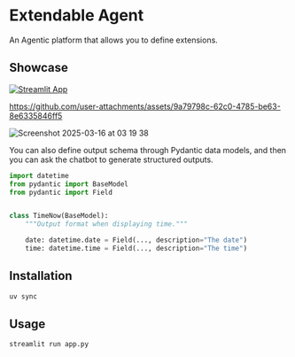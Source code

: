# Extendable Agent

An Agentic platform that allows you to define extensions.


## Showcase

[![Streamlit App](https://static.streamlit.io/badges/streamlit_badge_black_white.svg)](https://extendable-agent.streamlit.app/)

https://github.com/user-attachments/assets/9a79798c-62c0-4785-be63-8e6335846ff5

![Screenshot 2025-03-16 at 03 19 38](https://github.com/user-attachments/assets/e5100ee5-3c5d-4664-a921-0587c217d316)

You can also define output schema through Pydantic data models, and then you can ask the chatbot to generate structured outputs.
```python
import datetime
from pydantic import BaseModel
from pydantic import Field


class TimeNow(BaseModel):
    """Output format when displaying time."""

    date: datetime.date = Field(..., description="The date")
    time: datetime.time = Field(..., description="The time")
```


## Installation

```bash
uv sync
```

## Usage

```bash
streamlit run app.py

```
